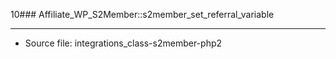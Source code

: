 10### Affiliate_WP_S2Member::s2member_set_referral_variable

----

- Source file: integrations_class-s2member-php2